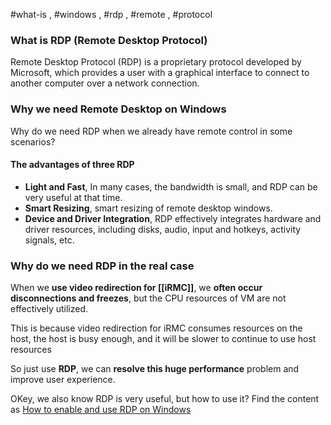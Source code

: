 #what-is , #windows , #rdp , #remote , #protocol 

### What is RDP (Remote Desktop Protocol)
Remote Desktop Protocol (RDP) is a proprietary protocol developed by Microsoft, which provides a user with a graphical interface to connect to another computer over a network connection.

### Why we need Remote Desktop on Windows
Why do we need RDP when we already have remote control in some scenarios?

#### The advantages of three RDP
* **Light and Fast**, In many cases, the bandwidth is small, and RDP can be very useful at that time.
* **Smart Resizing**, smart resizing of remote desktop windows.
* **Device and Driver Integration**, RDP effectively integrates hardware and driver resources, including disks, audio, input and hotkeys, activity signals, etc.

### Why do we need RDP in the real case
When we **use video redirection for [[iRMC]]**, we **often occur disconnections and freezes**, but the CPU resources of VM are not effectively utilized.

This is because video redirection for  iRMC consumes resources on the host, the host is busy enough, and it will be slower to continue to use host resources

So just use **RDP**, we can **resolve this huge performance** problem and improve user experience.

OKey, we also know RDP is very useful, but how to use it?
Find the content as [How to enable and use RDP on Windows](../How%20to%20enable%20and%20use%20RDP%20on%20Windows.md)

